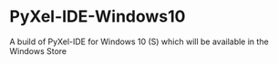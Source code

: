 # PyXel-IDE-Windows10
A build of PyXel-IDE for Windows 10 (S) which will be available in the Windows Store
